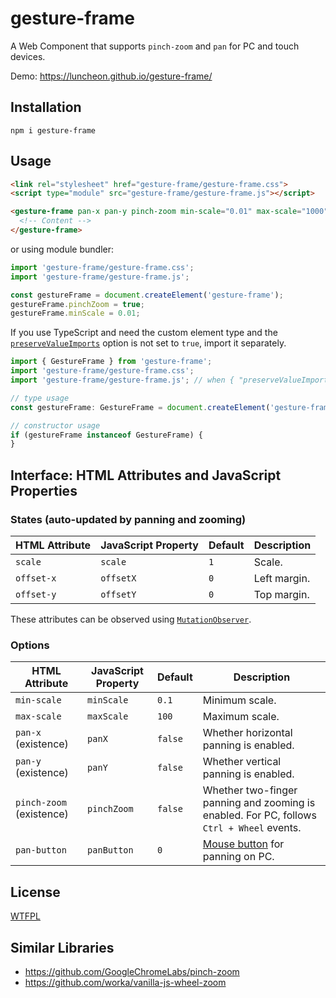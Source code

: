 # gesture-frame

A Web Component that supports `pinch-zoom` and `pan` for PC and touch devices.

Demo: https://luncheon.github.io/gesture-frame/

## Installation

```
npm i gesture-frame
```

## Usage

```html
<link rel="stylesheet" href="gesture-frame/gesture-frame.css">
<script type="module" src="gesture-frame/gesture-frame.js"></script>

<gesture-frame pan-x pan-y pinch-zoom min-scale="0.01" max-scale="1000" scale="2" offset-x="20" offset-y="20">
  <!-- Content -->
</gesture-frame>
```

or using module bundler:

```ts
import 'gesture-frame/gesture-frame.css';
import 'gesture-frame/gesture-frame.js';

const gestureFrame = document.createElement('gesture-frame');
gestureFrame.pinchZoom = true;
gestureFrame.minScale = 0.01;
```

If you use TypeScript and need the custom element type and the [`preserveValueImports`](https://www.typescriptlang.org/tsconfig#preserveValueImports) option is not set to `true`, import it separately.

```ts
import { GestureFrame } from 'gesture-frame';
import 'gesture-frame/gesture-frame.css';
import 'gesture-frame/gesture-frame.js'; // when { "preserveValueImports": true }, this line is not necessary.

// type usage
const gestureFrame: GestureFrame = document.createElement('gesture-frame');

// constructor usage
if (gestureFrame instanceof GestureFrame) {
}
```

## Interface: HTML Attributes and JavaScript Properties

### States (auto-updated by panning and zooming)

| HTML Attribute | JavaScript Property | Default | Description  |
| -------------- | ------------------- | ------- | ------------ |
| `scale`        | `scale`             | `1`     | Scale.       |
| `offset-x`     | `offsetX`           | `0`     | Left margin. |
| `offset-y`     | `offsetY`           | `0`     | Top margin.  |

These attributes can be observed using [`MutationObserver`](https://developer.mozilla.org/docs/Web/API/MutationObserver).

### Options

| HTML Attribute           | JavaScript Property | Default | Description                                                                                     |
| ------------------------ | ------------------- | ------- | ----------------------------------------------------------------------------------------------- |
| `min-scale`              | `minScale`          | `0.1`   | Minimum scale.                                                                                  |
| `max-scale`              | `maxScale`          | `100`   | Maximum scale.                                                                                  |
| `pan-x` (existence)      | `panX`              | `false` | Whether horizontal panning is enabled.                                                          |
| `pan-y` (existence)      | `panY`              | `false` | Whether vertical panning is enabled.                                                            |
| `pinch-zoom` (existence) | `pinchZoom`         | `false` | Whether two-finger panning and zooming is enabled. For PC, follows `Ctrl + Wheel` events.       |
| `pan-button`             | `panButton`         | `0`     | [Mouse button](https://developer.mozilla.org/docs/Web/API/MouseEvent/button) for panning on PC. |

## License

[WTFPL](http://www.wtfpl.net)

## Similar Libraries

- https://github.com/GoogleChromeLabs/pinch-zoom
- https://github.com/worka/vanilla-js-wheel-zoom
